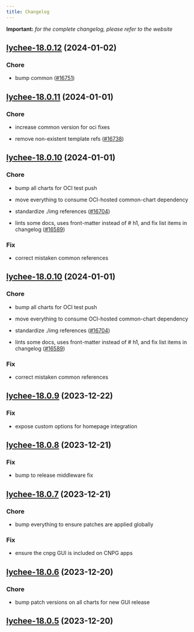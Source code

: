 ```yaml
---
title: Changelog
---
```


**Important:**
*for the complete changelog, please refer to the website*



## [lychee-18.0.12](https://github.com/truecharts/charts/compare/lychee-18.0.11...lychee-18.0.12) (2024-01-02)

### Chore



- bump common ([#16751](https://github.com/truecharts/charts/issues/16751))


## [lychee-18.0.11](https://github.com/truecharts/charts/compare/lychee-18.0.10...lychee-18.0.11) (2024-01-01)

### Chore



- increase common version for oci fixes

- remove non-existent template refs ([#16738](https://github.com/truecharts/charts/issues/16738))


## [lychee-18.0.10](https://github.com/truecharts/charts/compare/lychee-18.0.9...lychee-18.0.10) (2024-01-01)

### Chore



- bump all charts for OCI test push

- move everything to consume OCI-hosted common-chart dependency

- standardize ./img references ([#16704](https://github.com/truecharts/charts/issues/16704))

- lints some docs, uses front-matter instead of # h1, and fix list items in changelog ([#16589](https://github.com/truecharts/charts/issues/16589))

### Fix



- correct mistaken common references


## [lychee-18.0.10](https://github.com/truecharts/charts/compare/lychee-18.0.9...lychee-18.0.10) (2024-01-01)

### Chore



- bump all charts for OCI test push

- move everything to consume OCI-hosted common-chart dependency

- standardize ./img references ([#16704](https://github.com/truecharts/charts/issues/16704))

- lints some docs, uses front-matter instead of # h1, and fix list items in changelog ([#16589](https://github.com/truecharts/charts/issues/16589))

### Fix



- correct mistaken common references
## [lychee-18.0.9](https://github.com/truecharts/charts/compare/lychee-18.0.8...lychee-18.0.9) (2023-12-22)

### Fix

- expose custom options for homepage integration

## [lychee-18.0.8](https://github.com/truecharts/charts/compare/lychee-18.0.7...lychee-18.0.8) (2023-12-21)

### Fix

- bump to release middleware fix

## [lychee-18.0.7](https://github.com/truecharts/charts/compare/lychee-18.0.6...lychee-18.0.7) (2023-12-21)

### Chore

- bump everything to ensure patches are applied globally

### Fix

- ensure the cnpg GUI is included on CNPG apps

## [lychee-18.0.6](https://github.com/truecharts/charts/compare/lychee-18.0.5...lychee-18.0.6) (2023-12-20)

### Chore

- bump patch versions on all charts for new GUI release

## [lychee-18.0.5](https://github.com/truecharts/charts/compare/lychee-18.0.4...lychee-18.0.5) (2023-12-20)

